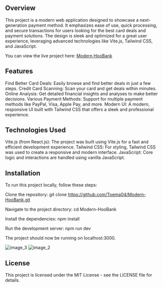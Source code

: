 ## Overview
This project is a modern web application designed to showcase a next-generation payment method. It emphasizes ease of use, quick processing, and secure transactions for users looking for the best card deals and payment solutions. The design is sleek and optimized for a great user experience, leveraging advanced technologies like Vite.js, Tailwind CSS, and JavaScript.

You can view the live project here: [Modern HooBank](https://toema04.github.io/Modern-HooBank/)

## Features
Find Better Card Deals: Easily browse and find better deals in just a few steps.
Credit Card Scanning: Scan your card and get deals within minutes.
Online Analysis: Get detailed financial insights and analyses to make better decisions.
Various Payment Methods: Support for multiple payment methods like PayPal, Visa, Apple Pay, and more.
Modern UI: A modern, responsive UI built with Tailwind CSS that offers a sleek and professional experience.

## Technologies Used
Vite.js (from React.js): The project was built using Vite.js for a fast and efficient development experience.
Tailwind CSS: For styling, Tailwind CSS was used to create a responsive and modern interface.
JavaScript: Core logic and interactions are handled using vanilla JavaScript.

## Installation
To run this project locally, follow these steps:

Clone the repository:
git clone https://github.com/Toema04/Modern-HooBank.git

Navigate to the project directory:
cd Modern-HooBank

Install the dependencies:
npm install

Run the development server:
npm run dev

The project should now be running on localhost:3000.

![image_3](https://github.com/user-attachments/assets/886f927b-5828-4981-a304-df1b6a3ab1a1)
![image_2](https://github.com/user-attachments/assets/27ea0bd7-9394-496f-b67a-91894632713f)

## License
This project is licensed under the MIT License - see the LICENSE file for details.
